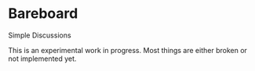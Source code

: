 # Bareboard
Simple Discussions

This is an experimental work in progress. Most things are either broken or not implemented yet.
